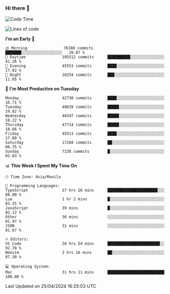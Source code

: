 ### Hi there 👋

<!--START_SECTION:waka-->
![Code Time](http://img.shields.io/badge/Code%20Time-5%2C087%20hrs%204%20mins-blue)

![Lines of code](https://img.shields.io/badge/From%20Hello%20World%20I%27ve%20Written-114.3%20million%20lines%20of%20code-blue)

**I'm an Early 🐤** 

```text
🌞 Morning                76380 commits       ███████░░░░░░░░░░░░░░░░░░   29.87 % 
🌆 Daytime                105512 commits      ██████████░░░░░░░░░░░░░░░   41.26 % 
🌃 Evening                45553 commits       ████░░░░░░░░░░░░░░░░░░░░░   17.82 % 
🌙 Night                  28254 commits       ███░░░░░░░░░░░░░░░░░░░░░░   11.05 % 
```
📅 **I'm Most Productive on Tuesday** 

```text
Monday                   42730 commits       ████░░░░░░░░░░░░░░░░░░░░░   16.71 % 
Tuesday                  48639 commits       █████░░░░░░░░░░░░░░░░░░░░   19.02 % 
Wednesday                46597 commits       █████░░░░░░░░░░░░░░░░░░░░   18.22 % 
Thursday                 47714 commits       █████░░░░░░░░░░░░░░░░░░░░   18.66 % 
Friday                   45513 commits       ████░░░░░░░░░░░░░░░░░░░░░   17.80 % 
Saturday                 17268 commits       ██░░░░░░░░░░░░░░░░░░░░░░░   06.75 % 
Sunday                   7238 commits        █░░░░░░░░░░░░░░░░░░░░░░░░   02.83 % 
```


📊 **This Week I Spent My Time On** 

```text
🕑︎ Time Zone: Asia/Manila

💬 Programming Languages: 
TypeScript               27 hrs 26 mins      ██████████████████████░░░   88.00 % 
Lua                      1 hr 2 mins         █░░░░░░░░░░░░░░░░░░░░░░░░   03.35 % 
JavaScript               39 mins             █░░░░░░░░░░░░░░░░░░░░░░░░   02.12 % 
Other                    36 mins             ░░░░░░░░░░░░░░░░░░░░░░░░░   01.97 % 
JSON                     31 mins             ░░░░░░░░░░░░░░░░░░░░░░░░░   01.67 % 

🔥 Editors: 
VS Code                  28 hrs 54 mins      ███████████████████████░░   92.70 % 
Neovim                   2 hrs 16 mins       ██░░░░░░░░░░░░░░░░░░░░░░░   07.30 % 

💻 Operating System: 
Mac                      31 hrs 11 mins      █████████████████████████   100.00 % 
```


 Last Updated on 25/04/2024 16:25:03 UTC
<!--END_SECTION:waka-->


<!--
**rad182/rad182** is a ✨ _special_ ✨ repository because its `README.md` (this file) appears on your GitHub profile.

Here are some ideas to get you started:

- 🔭 I’m currently working on ...
- 🌱 I’m currently learning ...
- 👯 I’m looking to collaborate on ...
- 🤔 I’m looking for help with ...
- 💬 Ask me about ...
- 📫 How to reach me: ...
- 😄 Pronouns: ...
- ⚡ Fun fact: ...
-->
